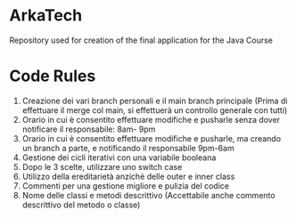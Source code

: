 # ArkaTech
Repository used for creation of the final application for the Java Course

# Code Rules 
1. Creazione dei vari branch personali e il main branch principale (Prima di effettuare il merge col main, si effettuerà un controllo generale con tutti)
2. Orario in cui è consentito effettuare modifiche e pusharle senza dover notificare il responsabile: 8am- 9pm 
3. Orario in cui è consentito effettuare modifiche e pusharle, ma creando un branch a parte, e notificando il responsabile 9pm-6am
4. Gestione dei cicli iterativi con una variabile booleana
5. Dopo le 3 scelte, utilizzare uno switch case
6. Utilizzo della ereditarietà anzichè delle outer e inner class
7. Commenti per una gestione migliore e pulizia del codice
8. Nome delle classi e metodi descrittivo (Accettabile anche commento descrittivo del metodo o classe)
